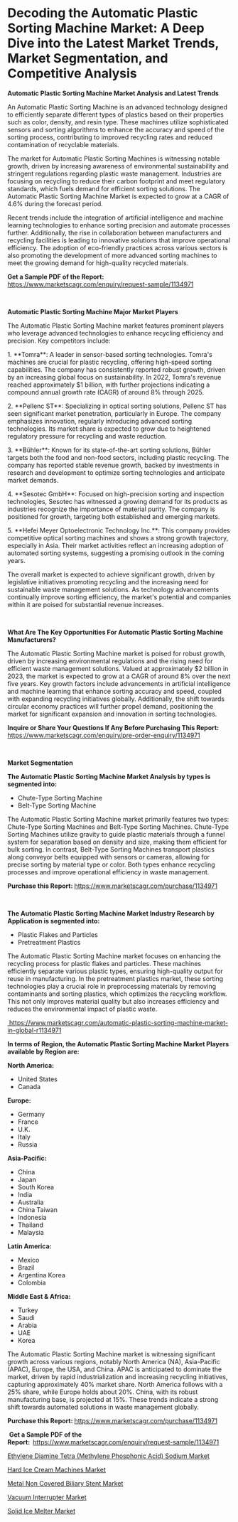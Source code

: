 <p><h1>Decoding the Automatic Plastic Sorting Machine Market: A Deep Dive into the Latest Market Trends, Market Segmentation, and Competitive Analysis</h1></p><p><strong>Automatic Plastic Sorting Machine Market Analysis and Latest Trends</strong></p>
<p><p>An Automatic Plastic Sorting Machine is an advanced technology designed to efficiently separate different types of plastics based on their properties such as color, density, and resin type. These machines utilize sophisticated sensors and sorting algorithms to enhance the accuracy and speed of the sorting process, contributing to improved recycling rates and reduced contamination of recyclable materials. </p><p>The market for Automatic Plastic Sorting Machines is witnessing notable growth, driven by increasing awareness of environmental sustainability and stringent regulations regarding plastic waste management. Industries are focusing on recycling to reduce their carbon footprint and meet regulatory standards, which fuels demand for efficient sorting solutions. The Automatic Plastic Sorting Machine Market is expected to grow at a CAGR of 4.6% during the forecast period. </p><p>Recent trends include the integration of artificial intelligence and machine learning technologies to enhance sorting precision and automate processes further. Additionally, the rise in collaboration between manufacturers and recycling facilities is leading to innovative solutions that improve operational efficiency. The adoption of eco-friendly practices across various sectors is also promoting the development of more advanced sorting machines to meet the growing demand for high-quality recycled materials.</p></p>
<p><strong>Get a Sample PDF of the Report:&nbsp;</strong> <a href="https://www.marketscagr.com/enquiry/request-sample/1134971?utm_campaign=1278&utm_medium=2&utm_source=Github&utm_content=ia&utm_term=13102024&utm_id=automatic-plastic-sorting-machine">https://www.marketscagr.com/enquiry/request-sample/1134971</a></p>
<p>&nbsp;</p>
<p><strong>Automatic Plastic Sorting Machine Major Market Players</strong></p>
<p><p>The Automatic Plastic Sorting Machine market features prominent players who leverage advanced technologies to enhance recycling efficiency and precision. Key competitors include:</p><p>1. **Tomra**: A leader in sensor-based sorting technologies. Tomra's machines are crucial for plastic recycling, offering high-speed sorting capabilities. The company has consistently reported robust growth, driven by an increasing global focus on sustainability. In 2022, Tomra's revenue reached approximately $1 billion, with further projections indicating a compound annual growth rate (CAGR) of around 8% through 2025.</p><p>2. **Pellenc ST**: Specializing in optical sorting solutions, Pellenc ST has seen significant market penetration, particularly in Europe. The company emphasizes innovation, regularly introducing advanced sorting technologies. Its market share is expected to grow due to heightened regulatory pressure for recycling and waste reduction.</p><p>3. **Bühler**: Known for its state-of-the-art sorting solutions, Bühler targets both the food and non-food sectors, including plastic recycling. The company has reported stable revenue growth, backed by investments in research and development to optimize sorting technologies and anticipate market demands.</p><p>4. **Sesotec GmbH**: Focused on high-precision sorting and inspection technologies, Sesotec has witnessed a growing demand for its products as industries recognize the importance of material purity. The company is positioned for growth, targeting both established and emerging markets.</p><p>5. **Hefei Meyer Optoelectronic Technology Inc.**: This company provides competitive optical sorting machines and shows a strong growth trajectory, especially in Asia. Their market activities reflect an increasing adoption of automated sorting systems, suggesting a promising outlook in the coming years.</p><p>The overall market is expected to achieve significant growth, driven by legislative initiatives promoting recycling and the increasing need for sustainable waste management solutions. As technology advancements continually improve sorting efficiency, the market's potential and companies within it are poised for substantial revenue increases.</p></p>
<p>&nbsp;</p>
<p><strong>What Are The Key Opportunities For Automatic Plastic Sorting Machine Manufacturers?</strong></p>
<p><p>The Automatic Plastic Sorting Machine market is poised for robust growth, driven by increasing environmental regulations and the rising need for efficient waste management solutions. Valued at approximately $2 billion in 2023, the market is expected to grow at a CAGR of around 8% over the next five years. Key growth factors include advancements in artificial intelligence and machine learning that enhance sorting accuracy and speed, coupled with expanding recycling initiatives globally. Additionally, the shift towards circular economy practices will further propel demand, positioning the market for significant expansion and innovation in sorting technologies.</p></p>
<p><strong>Inquire or Share Your Questions If Any Before Purchasing This Report:</strong> <a href="https://www.marketscagr.com/enquiry/pre-order-enquiry/1134971?utm_campaign=1278&utm_medium=2&utm_source=Github&utm_content=ia&utm_term=13102024&utm_id=automatic-plastic-sorting-machine">https://www.marketscagr.com/enquiry/pre-order-enquiry/1134971</a></p>
<p>&nbsp;</p>
<p><strong>Market Segmentation</strong></p>
<p><strong>The Automatic Plastic Sorting Machine Market Analysis by types is segmented into:</strong></p>
<p><ul><li>Chute-Type Sorting Machine</li><li>Belt-Type Sorting Machine</li></ul></p>
<p><p>The Automatic Plastic Sorting Machine market primarily features two types: Chute-Type Sorting Machines and Belt-Type Sorting Machines. Chute-Type Sorting Machines utilize gravity to guide plastic materials through a funnel system for separation based on density and size, making them efficient for bulk sorting. In contrast, Belt-Type Sorting Machines transport plastics along conveyor belts equipped with sensors or cameras, allowing for precise sorting by material type or color. Both types enhance recycling processes and improve operational efficiency in waste management.</p></p>
<p><strong>Purchase this Report:&nbsp;</strong><a href="https://www.marketscagr.com/purchase/1134971?utm_campaign=1278&utm_medium=2&utm_source=Github&utm_content=ia&utm_term=13102024&utm_id=automatic-plastic-sorting-machine">https://www.marketscagr.com/purchase/1134971</a></p>
<p>&nbsp;</p>
<p><strong>The Automatic Plastic Sorting Machine Market Industry Research by Application is segmented into:</strong></p>
<p><ul><li>Plastic Flakes and Particles</li><li>Pretreatment Plastics</li></ul></p>
<p><p>The Automatic Plastic Sorting Machine market focuses on enhancing the recycling process for plastic flakes and particles. These machines efficiently separate various plastic types, ensuring high-quality output for reuse in manufacturing. In the pretreatment plastics market, these sorting technologies play a crucial role in preprocessing materials by removing contaminants and sorting plastics, which optimizes the recycling workflow. This not only improves material quality but also increases efficiency and reduces the environmental impact of plastic waste.</p></p>
<p><a href="https://www.marketscagr.com/automatic-plastic-sorting-machine-market-in-global-r1134971?utm_campaign=1278&utm_medium=2&utm_source=Github&utm_content=ia&utm_term=13102024&utm_id=automatic-plastic-sorting-machine">&nbsp;https://www.marketscagr.com/automatic-plastic-sorting-machine-market-in-global-r1134971</a></p>
<p><strong>In terms of Region, the Automatic Plastic Sorting Machine Market Players available by Region are:</strong></p>
<p>
    <p> <strong> North America: </strong>
        <ul>
            <li>United States</li>
            <li>Canada</li>
        </ul>
        </p> 
    <p> <strong> Europe: </strong>
        <ul>
            <li>Germany</li>
            <li>France</li>
            <li>U.K.</li>
            <li>Italy</li>
            <li>Russia</li>
        </ul>
        </p> 
    <p> <strong> Asia-Pacific: </strong>
        <ul>
            <li>China</li>
            <li>Japan</li>
            <li>South Korea</li>
            <li>India</li>
            <li>Australia</li>
            <li>China Taiwan</li>
            <li>Indonesia</li>
            <li>Thailand</li>
            <li>Malaysia</li>
        </ul>
        </p> 
    <p> <strong> Latin America: </strong>
        <ul>
            <li>Mexico</li>
            <li>Brazil</li>
            <li>Argentina Korea</li>
            <li>Colombia</li>
        </ul>
        </p> 
    <p> <strong> Middle East & Africa: </strong>
        <ul>
            <li>Turkey</li>
            <li>Saudi</li>
            <li>Arabia</li>
            <li>UAE</li>
            <li>Korea</li>
        </ul>
    </p>
    </p>
<p><p>The Automatic Plastic Sorting Machine market is witnessing significant growth across various regions, notably North America (NA), Asia-Pacific (APAC), Europe, the USA, and China. APAC is anticipated to dominate the market, driven by rapid industrialization and increasing recycling initiatives, capturing approximately 40% market share. North America follows with a 25% share, while Europe holds about 20%. China, with its robust manufacturing base, is projected at 15%. These trends indicate a strong shift towards automated solutions in waste management globally.</p></p>
<p><strong>Purchase this Report: </strong><a href="https://www.marketscagr.com/purchase/1134971?utm_campaign=1278&utm_medium=2&utm_source=Github&utm_content=ia&utm_term=13102024&utm_id=automatic-plastic-sorting-machine">https://www.marketscagr.com/purchase/1134971</a></p>
<p>&nbsp;<strong>Get a Sample PDF of the Report:&nbsp;&nbsp;</strong><a href="https://www.marketscagr.com/enquiry/request-sample/1134971?utm_campaign=1278&utm_medium=2&utm_source=Github&utm_content=ia&utm_term=13102024&utm_id=automatic-plastic-sorting-machine">https://www.marketscagr.com/enquiry/request-sample/1134971</a></p>
<p><strong></strong></p>
<p><p><a href="https://github.com/AKSHATREPORTPRIME/Market-Research-Report-List-6/blob/main/ethylene-diamine-tetra-methylene-phosphonic-acid-sodium-market.md?utm_campaign=1278&utm_medium=2&utm_source=Github&utm_content=ia&utm_term=13102024&utm_id=automatic-plastic-sorting-machine">Ethylene Diamine Tetra (Methylene Phosphonic Acid) Sodium Market</a></p><p><a href="https://issuu.com/reportprime-2/docs/hard-ice-cream-machines-market-size_0f1703f78d82f4?utm_campaign=1278&utm_medium=2&utm_source=Github&utm_content=ia&utm_term=13102024&utm_id=automatic-plastic-sorting-machine">Hard Ice Cream Machines Market</a></p><p><a href="https://www.linkedin.com/pulse/metal-non-covered-biliary-stent-market-strategic-insights-tunre?utm_campaign=1278&utm_medium=2&utm_source=Github&utm_content=ia&utm_term=13102024&utm_id=automatic-plastic-sorting-machine">Metal Non Covered Biliary Stent Market</a></p><p><a href="https://issuu.com/reportprime-2/docs/vacuum-interrupter-market-size-2030_2168a8b29dfd70?utm_campaign=1278&utm_medium=2&utm_source=Github&utm_content=ia&utm_term=13102024&utm_id=automatic-plastic-sorting-machine">Vacuum Interrupter Market</a></p><p><a href="https://github.com/siennagx1ahafter/Market-Research-Report-List-1/blob/main/solid-ice-melter-market.md?utm_campaign=1278&utm_medium=2&utm_source=Github&utm_content=ia&utm_term=13102024&utm_id=automatic-plastic-sorting-machine">Solid Ice Melter Market</a></p></p>